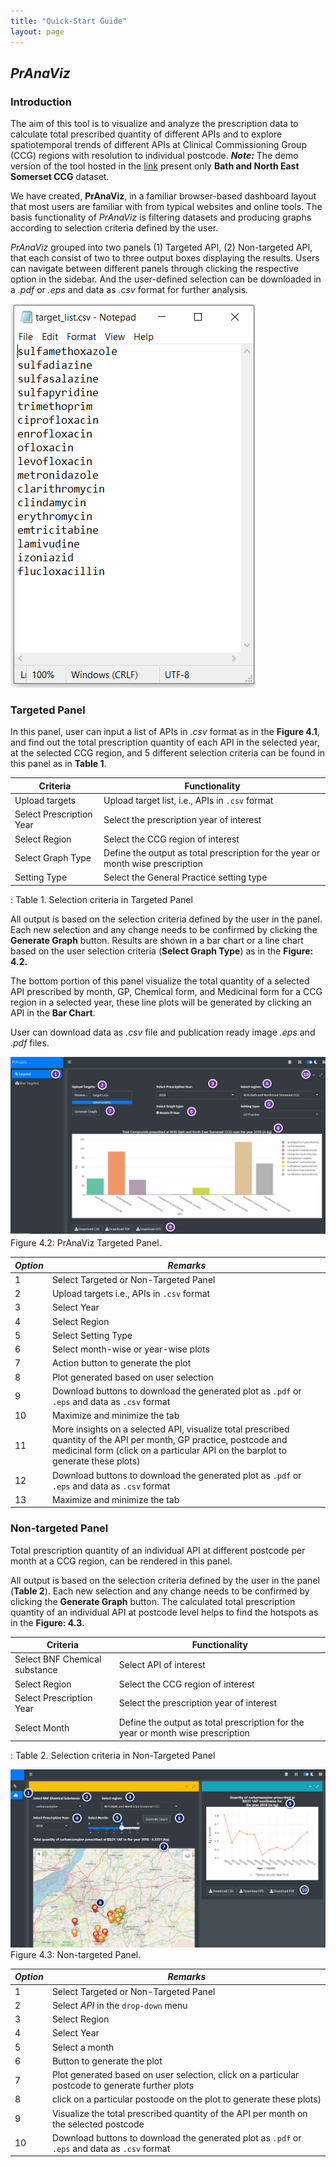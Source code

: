 ```yaml
---
title: "Quick-Start Guide"
layout: page
---
```


## *PrAnaViz*

### Introduction

The aim of this tool is to visualize and analyze the prescription data to calculate total prescribed quantity of different APIs and to explore spatiotemporal trends of different APIs at Clinical Commissioning Group (CCG) regions with resolution to individual postcode. ***Note:*** The demo version of the tool hosted in the [link](http://51.141.234.162/shiny/pranaviz/ "PrAnaViz Demo") present only **Bath and North East Somerset CCG** dataset.

We have created, **PrAnaViz**, in a familiar browser-based dashboard layout that most users are familiar with from typical websites and online tools. The basis functionality of *PrAnaViz* is filtering datasets and producing graphs according to selection criteria defined by the user.

*PrAnaViz* grouped into two panels (1) Targeted API, (2) Non-targeted API, that each consist of two to three output boxes displaying the results. Users can navigate between different panels through clicking the respective option in the sidebar. And the user-defined selection can be downloaded in a *.pdf* or *.eps* and data as *.csv* format for further analysis.

[![Figure 4.1 Target List](/img/target_list.PNG "Figure 4.1 Target List")](Figure%204.1)

### Targeted Panel

In this panel, user can input a list of APIs in *.csv* format as in the **Figure 4.1**, and find out the total prescription quantity of each API in the selected year, at the selected CCG region, and 5 different selection criteria can be found in this panel as in **Table 1**.

| Criteria                 | Functionality                                                                   |
|--------------------------|---------------------------------------------------------------------------------|
| Upload targets           | Upload target list, i.e., APIs in `.csv` format                                 |
| Select Prescription Year | Select the prescription year of interest                                        |
| Select Region            | Select the CCG region of interest                                               |
| Select Graph Type        | Define the output as total prescription for the year or month wise prescription |
| Setting Type             | Select the General Practice setting type                                        |

: Table 1. Selection criteria in Targeted Panel

All output is based on the selection criteria defined by the user in the panel. Each new selection and any change needs to be confirmed by clicking the **Generate Graph** button. Results are shown in a bar chart or a line chart based on the user selection criteria (**Select Graph Type**) as in the **Figure: 4.2.**

The bottom portion of this panel visualize the total quantity of a selected API prescribed by month, GP, Chemical form, and Medicinal form for a CCG region in a selected year, these line plots will be generated by clicking an API in the **Bar Chart**.

User can download data as *.csv* file and publication ready image *.eps* and *.pdf* files.

[![Figure 4.2. Targeted approach](/img/targeted_01.png)](Figure%204.2.) Figure 4.2: PrAnaViz Targeted Panel.

| *Option* | *Remarks*                                                                                                                                                                                              |
|----------|--------------------------------------------------------------------------------------------------------------------------------------------------------------------------------------------------------|
| 1        | Select Targeted or Non-Targeted Panel                                                                                                                                                                  |
| 2        | Upload targets i.e., APIs in `.csv` format                                                                                                                                                             |
| 3        | Select Year                                                                                                                                                                                            |
| 4        | Select Region                                                                                                                                                                                          |
| 5        | Select Setting Type                                                                                                                                                                                    |
| 6        | Select month-wise or year-wise plots                                                                                                                                                                   |
| 7        | Action button to generate the plot                                                                                                                                                                     |
| 8        | Plot generated based on user selection                                                                                                                                                                 |
| 9        | Download buttons to download the generated plot as `.pdf` or `.eps` and data as `.csv` format                                                                                                          |
| 10       | Maximize and minimize the tab                                                                                                                                                                          |
| 11       | More insights on a selected API, visualize total prescribed quantity of the API per month, GP practice, postcode and medicinal form (click on a particular API on the barplot to generate these plots) |
| 12       | Download buttons to download the generated plot as `.pdf` or `.eps` and data as `.csv` format                                                                                                          |
| 13       | Maximize and minimize the tab                                                                                                                                                                          |

### Non-targeted Panel

Total prescription quantity of an individual API at different postcode per month at a CCG region, can be rendered in this panel.

All output is based on the selection criteria defined by the user in the panel (**Table 2**). Each new selection and any change needs to be confirmed by clicking the **Generate Graph** button. The calculated total prescription quantity of an individual API at postcode level helps to find the hotspots as in the **Figure: 4.3.**

| Criteria                      | Functionality                                                                   |
|-------------------------------|---------------------------------------------------------------------------------|
| Select BNF Chemical substance | Select API of interest                                                          |
| Select Region                 | Select the CCG region of interest                                               |
| Select Prescription Year      | Select the prescription year of interest                                        |
| Select Month                  | Define the output as total prescription for the year or month wise prescription |

: Table 2. Selection criteria in Non-Targeted Panel

[![Figure 4.3 Non-targeted Panel](/img/non_targeted_01.png "Non-targeted Panel")](Figure%204.3) Figure 4.3: Non-targeted Panel.

| *Option* | *Remarks*                                                                                        |
|----------|--------------------------------------------------------------------------------------------------|
| 1        | Select Targeted or Non-Targeted Panel                                                            |
| 2        | Select *API* in the `drop-down` menu                                                             |
| 3        | Select Region                                                                                    |
| 4        | Select Year                                                                                      |
| 5        | Select a month                                                                                   |
| 6        | Button to generate the plot                                                                      |
| 7        | Plot generated based on user selection, click on a particular postcode to generate further plots |
| 8        | click on a particular postoode on the plot to generate these plots)                              |
| 9        | Visualize the total prescribed quantity of the API per month on the selected postcode            |
| 10       | Download buttons to download the generated plot as `.pdf` or `.eps` and data as `.csv` format    |
